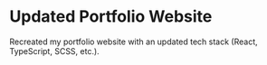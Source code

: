 # Updated Portfolio Website

Recreated my portfolio website with an updated tech stack (React, TypeScript, SCSS, etc.).
